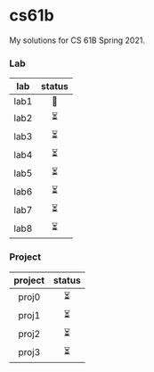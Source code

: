 # cs61b
My solutions for CS 61B Spring 2021.

### Lab
| lab |status|
|:---:|:----:|
| lab1 | 🔄 |
| lab2 | ⏳ |
| lab3 | ⏳ |
| lab4 | ⏳ |
| lab5 | ⏳ |
| lab6 | ⏳ |
| lab7 | ⏳ |
| lab8 | ⏳ |

### Project
| project |status|
|:----:|:----:|
| proj0 | ⏳ |
| proj1 | ⏳ |
| proj2 | ⏳ |
| proj3 | ⏳ |